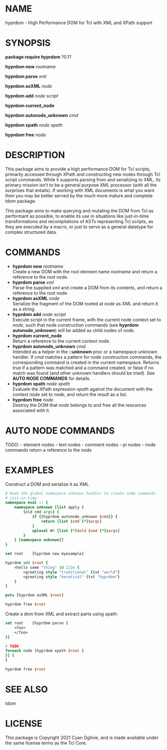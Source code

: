# NAME

hyprdom - High Performance DOM for Tcl with XML and XPath support

# SYNOPSIS

**package require hyprdom** ?0.1?

**hyprdom new** *rootname*

**hyprdom parse** *xml*

**hyprdom asXML** *node*

**hyprdom add** *node* *script*

**hyprdom current\_node**

**hyprdom autonode\_unknown** *cmd*

**hyprdom xpath** *node* *xpath*

**hyprdom free** *node*

# DESCRIPTION

This package aims to provide a high performance DOM for Tcl scripts,
primarily accessed through XPath and constructing new nodes through Tcl
script commands. While it supports parsing from and serializing to XML,
its primary mission isn’t to be a general purpose XML processor (with
all the surprises that entails). If working with XML documents is what
you want then you may be better served by the much more mature and
complete tdom package.

This package aims to make querying and mutating the DOM from Tcl as
performant as possible, to enable its use in situations like
just-in-time transformations and recompilations of ASTs representing Tcl
scripts, as they are executed by a macro, or just to serve as a general
datatype for complex structured data.

# COMMANDS

  - **hyprdom new** *rootname*  
    Create a new DOM with the root element name *rootname* and return a
    reference to the root node.
  - **hyprdom parse** *xml*  
    Parse the supplied *xml* and create a DOM from its contents, and
    return a reference to the root node.
  - **hyprdom asXML** *node*  
    Serialize the fragment of the DOM rooted at *node* as XML and return
    it as a string.
  - **hyprdom add** *node* *script*  
    Execute *script* in the current frame, with the current node context
    set to *node*, such that node construction commands (see **hyprdom
    autonode\_unknown**) will be added as child nodes of *node*.
  - **hyprdom current\_node**  
    Return a reference to the current context node.
  - **hyprdom autonode\_unknown** *cmd*  
    Intended as a helper in the **::unknown** proc or a namespace
    unknown handler. If *cmd* matches a pattern for node construction
    commands, the corresponding command is created in the current
    namespace. Returns true if a pattern was matched and a command
    created, or false if no match was found (and other unknown handlers
    should be tried). See **AUTO NODE COMMANDS** for details.
  - **hyprdom xpath** *node* *xpath*  
    Evaluate the XPath expression *xpath* against the document with the
    context node set to *node*, and return the result as a list.
  - **hyprdom free** *node*  
    Destroy the DOM that *node* belongs to and free all the resources
    associated with it.

# AUTO NODE COMMANDS

TODO: - element nodes - text nodes - comment nodes - pi nodes - node
commands return a reference to the node

# EXAMPLES

Construct a DOM and serialize it as XML

``` tcl
# Hook the global namespace unknown handler to create node commands
# just-in-time:
namespace eval :: {
    namespace unknown [list apply {
        {old cmd args} {
            if {[hyprdom autonode_unknown $cmd]} {
                return [list $cmd {*}$args]
            }
            uplevel #0 [list {*}$old $cmd {*}$args]
        }
    } [namespace unknown]]
}

set root    [hyprdom new myexample]

hyprdom add $root {
    <hello some "thing" id 1234 {
        <greeting style "traditional" {txt "world"}
        <greeting style "heretical" {txt "hyprdom"}
    }
}

puts [hyprdom asXML $root]

hyprdom free $root
```

Create a dom from XML and extract parts using xpath:

``` tcl
set root    [hyprdom parse {
    <foo>
    </foo>
}]

# TODO
foreach node [hyprdom xpath $root {
}] {
}

hyprdom free $root
```

# SEE ALSO

tdom

# LICENSE

This package is Copyright 2021 Cyan Ogilvie, and is made available under
the same license terms as the Tcl Core.
